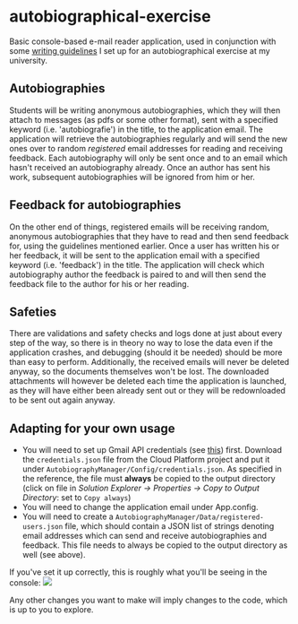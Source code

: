 # autobiographical-exercise

Basic console-based e-mail reader application, used in conjunction with some [writing guidelines](https://docs.google.com/document/d/18doylw8PJhlrARf5Pvpo_ae5FfNPjlZqvVm_UAUXfQU/edit?usp=sharing) I set up for an autobiographical exercise at my university.

## Autobiographies
Students will be writing anonymous autobiographies, which they will then attach to messages (as pdfs or some other format), sent with a specified keyword (i.e. 'autobiografie') in the title, to the application email. 
The application will retrieve the autobiographies regularly and will send the new ones over to random *registered* email addresses for reading and receiving feedback.
Each autobiography will only be sent once and to an email which hasn't received an autobiography already. 
Once an author has sent his work, subsequent autobiographies will be ignored from him or her.

## Feedback for autobiographies
On the other end of things, registered emails will be receiving random, anonymous autobiographies that they have to read and then send feedback for, using the guidelines mentioned earlier.
Once a user has written his or her feedback, it will be sent to the application email with a specified keyword (i.e. 'feedback') in the title.
The application will check which autobiography author the feedback is paired to and will then send the feedback file to the author for his or her reading.

## Safeties
There are validations and safety checks and logs done at just about every step of the way, so there is in theory no way to lose the data even if the application crashes, and debugging (should it be needed) should be more than easy to perform. Additionally, the received emails will never be deleted anyway, so the documents themselves won't be lost. The downloaded attachments will however be deleted each time the application is launched, as they will have either been already sent out or they will be redownloaded to be sent out again anyway.

## Adapting for your own usage
- You will need to set up Gmail API credentials (see [this](https://developers.google.com/gmail/api/quickstart/dotnet)) first. Download the `credentials.json` file from the Cloud Platform project and put it under `AutobiographyManager/Config/credentials.json`. As specified in the reference, the file must **always** be copied to the output directory (click on file in _Solution Explorer -> Properties -> Copy to Output Directory_: set to `Copy always`)
- You will need to change the application email under App.config.
- You will need to create a `AutobiographyManager/Data/registered-users.json` file, which should contain a JSON list of strings denoting email addresses which can send and receive autobiographies and feedback. This file needs to always be copied to the output directory as well (see above).

If you've set it up correctly, this is roughly what you'll be seeing in the console:
![](https://i.imgur.com/AoFqTY1.png)

Any other changes you want to make will imply changes to the code, which is up to you to explore.
